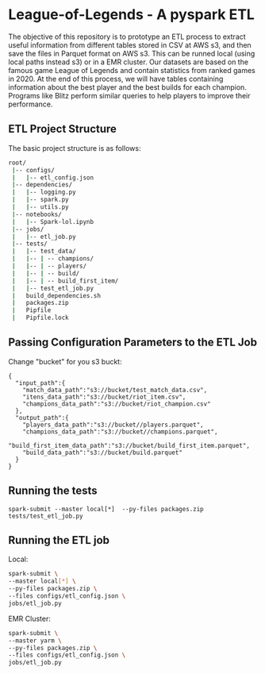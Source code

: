# League-of-Legends - A pyspark ETL

The objective of this repository is to prototype an ETL process to extract useful information from different tables stored in CSV at AWS s3, and then save the files in Parquet format on AWS s3. This can be runned local (using local paths instead s3) or in a EMR cluster. Our datasets are based on the famous game League of Legends and contain statistics from ranked games in 2020. At the end of this process, we will have tables containing information about the best player and the best builds for each champion. Programs like Blitz perform similar queries to help players to improve their performance.

## ETL Project Structure

The basic project structure is as follows:

```bash
root/
 |-- configs/
 |   |-- etl_config.json
 |-- dependencies/
 |   |-- logging.py
 |   |-- spark.py
 |   |-- utils.py
 |-- notebooks/
 |   |-- Spark-lol.ipynb
 |-- jobs/
 |   |-- etl_job.py
 |-- tests/
 |   |-- test_data/
 |   |-- | -- champions/
 |   |-- | -- players/
 |   |-- | -- build/
 |   |-- | -- build_first_item/
 |   |-- test_etl_job.py
 |   build_dependencies.sh
 |   packages.zip
 |   Pipfile
 |   Pipfile.lock
```

## Passing Configuration Parameters to the ETL Job
Change "bucket" for you s3 buckt:
```
{
  "input_path":{
    "match_data_path":"s3://bucket/test_match_data.csv",
    "itens_data_path":"s3://bucket/riot_item.csv",
    "champions_data_path":"s3://bucket/riot_champion.csv"
  },
  "output_path":{
    "players_data_path":"s3://bucket//players.parquet",
    "champions_data_path":"s3://bucket//champions.parquet",
    "build_first_item_data_path":"s3://bucket/build_first_item.parquet",
    "build_data_path":"s3://bucket/build.parquet"
  }
}
```

## Running the tests
```
spark-submit --master local[*]  --py-files packages.zip tests/test_etl_job.py
```

## Running the ETL job

Local:
```bash
spark-submit \
--master local[*] \
--py-files packages.zip \
--files configs/etl_config.json \
jobs/etl_job.py
```

EMR Cluster:
```bash
spark-submit \
--master yarm \
--py-files packages.zip \
--files configs/etl_config.json \
jobs/etl_job.py
```

